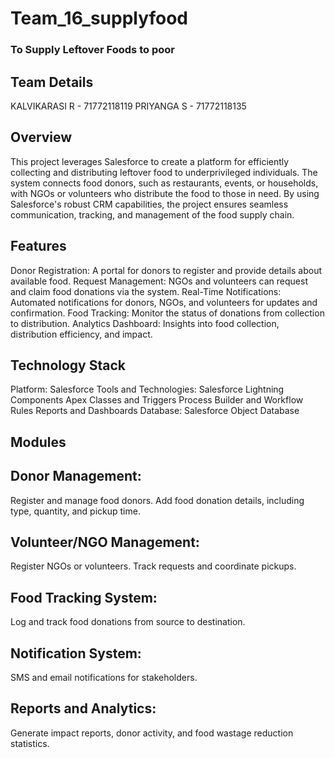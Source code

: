 # Team_16_supplyfood

### To Supply Leftover Foods to poor

## Team Details
KALVIKARASI R - 71772118119
PRIYANGA S    - 71772118135

## Overview
This project leverages Salesforce to create a platform for efficiently collecting and distributing leftover food to underprivileged individuals. The system connects food donors, such as restaurants, events, or households, with NGOs or volunteers who distribute the food to those in need. By using Salesforce's robust CRM capabilities, the project ensures seamless communication, tracking, and management of the food supply chain.

## Features
Donor Registration: A portal for donors to register and provide details about available food.
Request Management: NGOs and volunteers can request and claim food donations via the system.
Real-Time Notifications: Automated notifications for donors, NGOs, and volunteers for updates and confirmation.
Food Tracking: Monitor the status of donations from collection to distribution.
Analytics Dashboard: Insights into food collection, distribution efficiency, and impact.

## Technology Stack
Platform: Salesforce
Tools and Technologies:
Salesforce Lightning Components
Apex Classes and Triggers
Process Builder and Workflow Rules
Reports and Dashboards
Database: Salesforce Object Database

## Modules
 ## Donor Management:
 Register and manage food donors.
Add food donation details, including type, quantity, and pickup time.
## Volunteer/NGO Management:

 Register NGOs or volunteers.
Track requests and coordinate pickups.
## Food Tracking System:

Log and track food donations from source to destination.
##  Notification System:

 SMS and email notifications for stakeholders.
##  Reports and Analytics:

Generate impact reports, donor activity, and food wastage reduction statistics.
